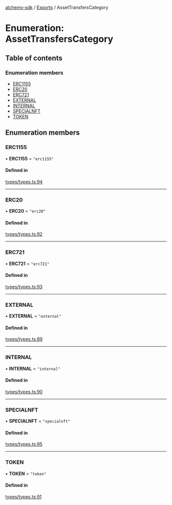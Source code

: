[alchemy-sdk](../README.md) / [Exports](../modules.md) / AssetTransfersCategory

# Enumeration: AssetTransfersCategory

## Table of contents

### Enumeration members

- [ERC1155](AssetTransfersCategory.md#erc1155)
- [ERC20](AssetTransfersCategory.md#erc20)
- [ERC721](AssetTransfersCategory.md#erc721)
- [EXTERNAL](AssetTransfersCategory.md#external)
- [INTERNAL](AssetTransfersCategory.md#internal)
- [SPECIALNFT](AssetTransfersCategory.md#specialnft)
- [TOKEN](AssetTransfersCategory.md#token)

## Enumeration members

### ERC1155

• **ERC1155** = `"erc1155"`

#### Defined in

[types/types.ts:94](https://github.com/alchemyplatform/alchemy-evm-js/blob/45d638a/src/types/types.ts#L94)

___

### ERC20

• **ERC20** = `"erc20"`

#### Defined in

[types/types.ts:92](https://github.com/alchemyplatform/alchemy-evm-js/blob/45d638a/src/types/types.ts#L92)

___

### ERC721

• **ERC721** = `"erc721"`

#### Defined in

[types/types.ts:93](https://github.com/alchemyplatform/alchemy-evm-js/blob/45d638a/src/types/types.ts#L93)

___

### EXTERNAL

• **EXTERNAL** = `"external"`

#### Defined in

[types/types.ts:89](https://github.com/alchemyplatform/alchemy-evm-js/blob/45d638a/src/types/types.ts#L89)

___

### INTERNAL

• **INTERNAL** = `"internal"`

#### Defined in

[types/types.ts:90](https://github.com/alchemyplatform/alchemy-evm-js/blob/45d638a/src/types/types.ts#L90)

___

### SPECIALNFT

• **SPECIALNFT** = `"specialnft"`

#### Defined in

[types/types.ts:95](https://github.com/alchemyplatform/alchemy-evm-js/blob/45d638a/src/types/types.ts#L95)

___

### TOKEN

• **TOKEN** = `"token"`

#### Defined in

[types/types.ts:91](https://github.com/alchemyplatform/alchemy-evm-js/blob/45d638a/src/types/types.ts#L91)
